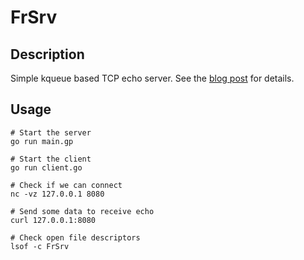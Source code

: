 # FrSrv

## Description

Simple kqueue based TCP echo server. See the [blog post](https://dev.to/frosnerd/writing-a-simple-tcp-server-using-kqueue-cah) for details.

## Usage

```
# Start the server
go run main.gp

# Start the client
go run client.go
```

```
# Check if we can connect
nc -vz 127.0.0.1 8080

# Send some data to receive echo
curl 127.0.0.1:8080
```

```
# Check open file descriptors
lsof -c FrSrv
```
